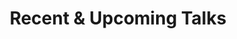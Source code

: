 ---
# An instance of the Pages widget.
# Documentation: https://wowchemy.com/docs/page-builder/
widget: pages

# This file represents a page section.
headless: true

# Order that this section appears on the page.
weight: 50

title: 'Recent & Upcoming Talks'
subtitle:

content:
  # Page type to display. E.g. post, event, publication...
  page_type: event
  # Choose how many pages you would like to display (0 = all pages)
  count: 5
  # Filter on criteria
  filters:
    author: ''
    category: ''
    tag: ''
    exclude_featured: false
    exclude_future: false
    exclude_past: false
    publication_type: ''
  # Choose how many pages you would like to offset by
  offset: 0
  # Page order: descending (desc) or ascending (asc) date.
  order: desc

design:
  # Choose a view for the listings:
  #   1 = List
  #   2 = Compact
  #   3 = Card
  #   4 = Citation (publication only)
  view: 2
---